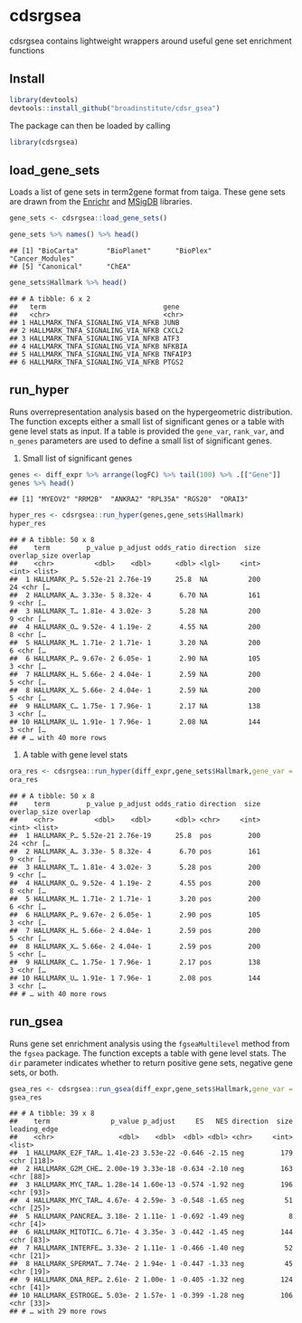 cdsrgsea
================

cdsrgsea contains lightweight wrappers around useful gene set enrichment
functions

## Install

``` r
library(devtools)
devtools::install_github("broadinstitute/cdsr_gsea")
```

The package can then be loaded by calling

``` r
library(cdsrgsea)
```

## load\_gene\_sets

Loads a list of gene sets in term2gene format from taiga. These gene
sets are drawn from the
[Enrichr](https://amp.pharm.mssm.edu/Enrichr/#stats) and
[MSigDB](https://www.gsea-msigdb.org/gsea/msigdb/index.jsp)
    libraries.

``` r
gene_sets <- cdsrgsea::load_gene_sets()
```

``` r
gene_sets %>% names() %>% head()
```

    ## [1] "BioCarta"       "BioPlanet"      "BioPlex"        "Cancer_Modules"
    ## [5] "Canonical"      "ChEA"

``` r
gene_sets$Hallmark %>% head()
```

    ## # A tibble: 6 x 2
    ##   term                             gene   
    ##   <chr>                            <chr>  
    ## 1 HALLMARK_TNFA_SIGNALING_VIA_NFKB JUNB   
    ## 2 HALLMARK_TNFA_SIGNALING_VIA_NFKB CXCL2  
    ## 3 HALLMARK_TNFA_SIGNALING_VIA_NFKB ATF3   
    ## 4 HALLMARK_TNFA_SIGNALING_VIA_NFKB NFKBIA 
    ## 5 HALLMARK_TNFA_SIGNALING_VIA_NFKB TNFAIP3
    ## 6 HALLMARK_TNFA_SIGNALING_VIA_NFKB PTGS2

## run\_hyper

Runs overrepresentation analysis based on the hypergeometric
distribution. The function excepts either a small list of significant
genes or a table with gene level stats as input. If a table is provided
the `gene_var`, `rank_var`, and `n_genes` parameters are used to define
a small list of significant genes.

1.  Small list of significant genes

<!-- end list -->

``` r
genes <- diff_expr %>% arrange(logFC) %>% tail(100) %>% .[["Gene"]]
genes %>% head()
```

    ## [1] "MYEOV2" "RRM2B"  "ANKRA2" "RPL35A" "RGS20"  "ORAI3"

``` r
hyper_res <- cdsrgsea::run_hyper(genes,gene_sets$Hallmark)
hyper_res
```

    ## # A tibble: 50 x 8
    ##    term         p_value p_adjust odds_ratio direction  size overlap_size overlap
    ##    <chr>          <dbl>    <dbl>      <dbl> <lgl>     <int>        <int> <list> 
    ##  1 HALLMARK_P… 5.52e-21 2.76e-19      25.8  NA          200           24 <chr […
    ##  2 HALLMARK_A… 3.33e- 5 8.32e- 4       6.70 NA          161            9 <chr […
    ##  3 HALLMARK_T… 1.81e- 4 3.02e- 3       5.28 NA          200            9 <chr […
    ##  4 HALLMARK_O… 9.52e- 4 1.19e- 2       4.55 NA          200            8 <chr […
    ##  5 HALLMARK_M… 1.71e- 2 1.71e- 1       3.20 NA          200            6 <chr […
    ##  6 HALLMARK_P… 9.67e- 2 6.05e- 1       2.90 NA          105            3 <chr […
    ##  7 HALLMARK_H… 5.66e- 2 4.04e- 1       2.59 NA          200            5 <chr […
    ##  8 HALLMARK_X… 5.66e- 2 4.04e- 1       2.59 NA          200            5 <chr […
    ##  9 HALLMARK_C… 1.75e- 1 7.96e- 1       2.17 NA          138            3 <chr […
    ## 10 HALLMARK_U… 1.91e- 1 7.96e- 1       2.08 NA          144            3 <chr […
    ## # … with 40 more rows

1.  A table with gene level
stats

<!-- end list -->

``` r
ora_res <- cdsrgsea::run_hyper(diff_expr,gene_sets$Hallmark,gene_var = "Gene",rank_var = "logFC",dir = "pos")
ora_res
```

    ## # A tibble: 50 x 8
    ##    term         p_value p_adjust odds_ratio direction  size overlap_size overlap
    ##    <chr>          <dbl>    <dbl>      <dbl> <chr>     <int>        <int> <list> 
    ##  1 HALLMARK_P… 5.52e-21 2.76e-19      25.8  pos         200           24 <chr […
    ##  2 HALLMARK_A… 3.33e- 5 8.32e- 4       6.70 pos         161            9 <chr […
    ##  3 HALLMARK_T… 1.81e- 4 3.02e- 3       5.28 pos         200            9 <chr […
    ##  4 HALLMARK_O… 9.52e- 4 1.19e- 2       4.55 pos         200            8 <chr […
    ##  5 HALLMARK_M… 1.71e- 2 1.71e- 1       3.20 pos         200            6 <chr […
    ##  6 HALLMARK_P… 9.67e- 2 6.05e- 1       2.90 pos         105            3 <chr […
    ##  7 HALLMARK_H… 5.66e- 2 4.04e- 1       2.59 pos         200            5 <chr […
    ##  8 HALLMARK_X… 5.66e- 2 4.04e- 1       2.59 pos         200            5 <chr […
    ##  9 HALLMARK_C… 1.75e- 1 7.96e- 1       2.17 pos         138            3 <chr […
    ## 10 HALLMARK_U… 1.91e- 1 7.96e- 1       2.08 pos         144            3 <chr […
    ## # … with 40 more rows

## run\_gsea

Runs gene set enrichment analysis using the `fgseaMultilevel` method
from the `fgsea` package. The function excepts a table with gene level
stats. The `dir` parameter indicates whether to return positive gene
sets, negative gene sets, or
both.

``` r
gsea_res <- cdsrgsea::run_gsea(diff_expr,gene_sets$Hallmark,gene_var = "Gene",rank_var = "logFC",dir = "neg")
gsea_res
```

    ## # A tibble: 39 x 8
    ##    term               p_value p_adjust     ES   NES direction  size leading_edge
    ##    <chr>                <dbl>    <dbl>  <dbl> <dbl> <chr>     <int> <list>      
    ##  1 HALLMARK_E2F_TAR… 1.41e-23 3.53e-22 -0.646 -2.15 neg         179 <chr [118]> 
    ##  2 HALLMARK_G2M_CHE… 2.00e-19 3.33e-18 -0.634 -2.10 neg         163 <chr [88]>  
    ##  3 HALLMARK_MYC_TAR… 1.28e-14 1.60e-13 -0.574 -1.92 neg         196 <chr [93]>  
    ##  4 HALLMARK_MYC_TAR… 4.67e- 4 2.59e- 3 -0.548 -1.65 neg          51 <chr [25]>  
    ##  5 HALLMARK_PANCREA… 3.18e- 2 1.11e- 1 -0.692 -1.49 neg           8 <chr [4]>   
    ##  6 HALLMARK_MITOTIC… 6.71e- 4 3.35e- 3 -0.442 -1.45 neg         144 <chr [83]>  
    ##  7 HALLMARK_INTERFE… 3.33e- 2 1.11e- 1 -0.466 -1.40 neg          52 <chr [21]>  
    ##  8 HALLMARK_SPERMAT… 7.74e- 2 1.94e- 1 -0.447 -1.33 neg          45 <chr [19]>  
    ##  9 HALLMARK_DNA_REP… 2.61e- 2 1.00e- 1 -0.405 -1.32 neg         124 <chr [41]>  
    ## 10 HALLMARK_ESTROGE… 5.03e- 2 1.57e- 1 -0.399 -1.28 neg         106 <chr [33]>  
    ## # … with 29 more rows
